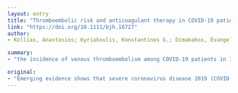```yaml
---
layout: entry
title: "Thromboembolic risk and anticoagulant therapy in COVID-19 patients: Emerging evidence and call for action"
link: "https://doi.org/10.1111/bjh.16727"
author:
- Kollias, Anastasios; Kyriakoulis, Konstantinos G.; Dimakakos, Evangelos; Poulakou, Garyphallia; Stergiou, George S.; Syrigos, Konstantinos

summary:
- "the incidence of venous thromboembolism among COVID-19 patients in Intensive Care Unit appears to be somewhat higher. D-dimer might help in early recognition of these high-risk patients and also predict outcome. Recent recommendations suggest all hospitalized patients should receive full therapeutic-intensity anticoagulation if such an indication is present."

original:
- "Emerging evidence shows that severe coronavirus disease 2019 (COVID-19) can be complicated with coagulopathy namely disseminated intravascular coagulation, which has a rather pro-thrombotic character with high risk of venous thromboembolism. The incidence of venous thromboembolism among COVID-19 patients in Intensive Care Unit appears to be somewhat higher compared to that reported in other studies including such patients with other disease conditions. D-dimer might help in early recognition of these high-risk patients and also predict outcome. Preliminary data show that in patients with severe COVID-19, anticoagulant therapy appears to be associated with lower mortality in the subpopulation meeting sepsis-induced coagulopathy criteria or with markedly elevated d-dimer. Recent recommendations suggest that all hospitalized COVID-19 patients should receive thromboprophylaxis, or full therapeutic-intensity anticoagulation if such an indication is present."
---
```


